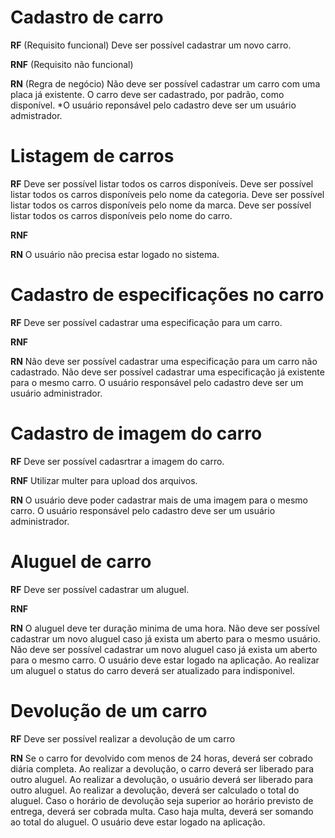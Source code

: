 # Cadastro de carro
**RF** (Requisito funcional)
Deve ser possível cadastrar um novo carro.

**RNF** (Requisito não funcional)

**RN** (Regra de negócio)
Não deve ser possível cadastrar um carro com uma placa já existente.
O carro deve ser cadastrado, por padrão, como disponível.
*O usuário reponsável pelo cadastro deve ser um usuário admistrador.

# Listagem de carros
**RF**
Deve ser possível listar todos os carros disponíveis.
Deve ser possível listar todos os carros disponíveis pelo nome da categoria.
Deve ser possível listar todos os carros disponíveis pelo nome da marca.
Deve ser possível listar todos os carros disponíveis pelo nome do carro.

**RNF**

**RN** 
O usuário não precisa estar logado no sistema.

# Cadastro de especificações no carro
**RF**
Deve ser possível cadastrar uma especificação para um carro.

**RNF**

**RN** 
Não deve ser possível cadastrar uma especificação para um carro não cadastrado.
Não deve ser possível cadastrar uma especificação já existente para o mesmo carro.
O usuário responsável pelo cadastro deve ser um usuário administrador.

# Cadastro de imagem do carro
**RF**
Deve ser possível cadasrtrar a imagem do carro.

**RNF**
Utilizar multer para upload dos arquivos.

**RN** 
O usuário deve poder cadastrar mais de uma imagem para o mesmo carro.
O usuário responsável pelo cadastro deve ser um usuário administrador.

# Aluguel de carro
**RF**
Deve ser possível cadastrar um aluguel.

**RNF**

**RN** 
O aluguel deve ter duração minima de uma hora.
Não deve ser possível cadastrar um novo aluguel caso já exista um aberto para o mesmo usuário.
Não deve ser possível cadastrar um novo aluguel caso já exista um aberto para o mesmo carro.
O usuário deve estar logado na aplicação.
Ao realizar um aluguel o status do carro deverá ser atualizado para indisponivel. 

# Devolução de um carro
**RF**
Deve ser possível realizar a devolução de um carro

**RN**
Se o carro for devolvido com menos de 24 horas, deverá ser cobrado diária completa.
Ao realizar a devolução, o carro deverá ser liberado para outro aluguel.
Ao realizar a devolução, o usuário deverá ser liberado para outro aluguel.
Ao realizar a devolução, deverá ser calculado o total do aluguel.
Caso o horário de devolução seja superior ao horário previsto de entrega, deverá ser cobrada multa.
Caso haja multa, deverá ser somando ao total do aluguel. 
O usuário deve estar logado na aplicação.